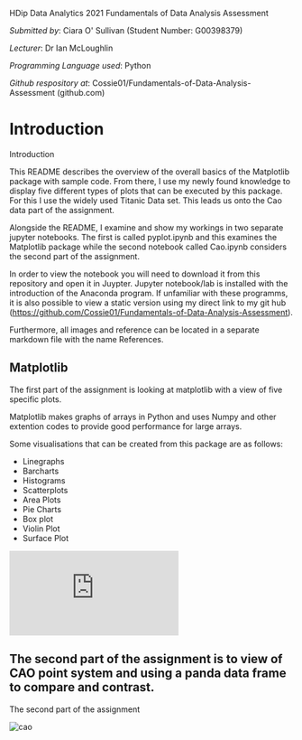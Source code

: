 HDip Data Analytics 2021 Fundamentals of Data Analysis Assessment

*Submitted by*: Ciara O' Sullivan (Student Number: G00398379)

*Lecturer*: Dr Ian McLoughlin 

*Programming Language used*: Python 

*Github respository at*: Cossie01/Fundamentals-of-Data-Analysis-Assessment (github.com)


# Introduction

Introduction

This README describes the overview of the overall basics of the Matplotlib package with sample code. From there, I use my newly found knowledge to display five different types of plots that can be executed by this package. For this I use the widely used Titanic Data set. This leads us onto the Cao data part of the assignment.


Alongside the README, I examine and show my workings in two separate jupyter notebooks. The first is called pyplot.ipynb and this examines the Matplotlib package while the second notebook called Cao.ipynb considers the second part of the assignment. 


In order to view the notebook you will need to download it from this repository and open it in Juypter. Jupyter notebook/lab is installed with the introduction of the Anaconda program. If unfamiliar with these programms, it is also possible to view a static version using my direct link to my git hub (https://github.com/Cossie01/Fundamentals-of-Data-Analysis-Assessment).


Furthermore, all images and reference can be located in a separate markdown file with the name References. 


## Matplotlib

The first part of the assignment is looking at matplotlib with a view of five specific plots.

Matplotlib makes graphs of arrays in Python and uses Numpy and other extention codes to provide good performance for large arrays.

Some visualisations that can be created from this package are as follows:

* Linegraphs
* Barcharts
* Histograms
* Scatterplots
* Area Plots
* Pie Charts
* Box plot
* Violin Plot
* Surface Plot

![matplotlib](https://matplotlib.org/3.4.3/index.html)


## The second part of the assignment is to view of CAO point system and using a panda data frame to compare and contrast.

The second part of the assignment

![cao](https://upload.wikimedia.org/wikipedia/commons/5/51/Central_Applications_Office.png)
